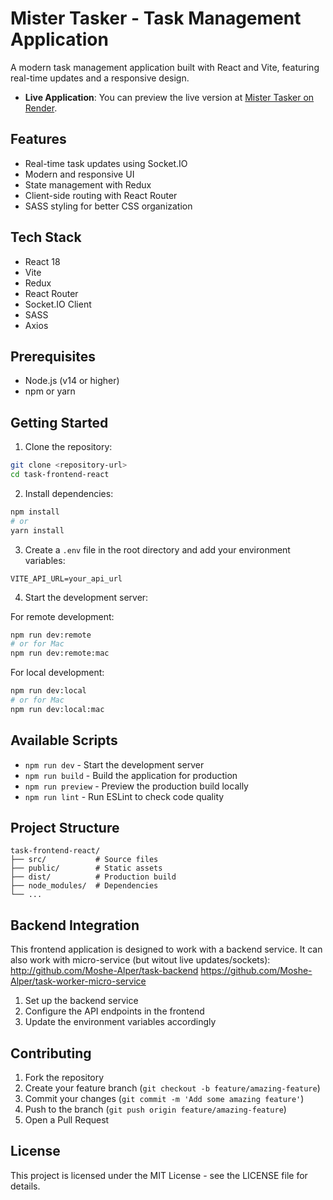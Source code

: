 # Mister Tasker - Task Management Application

A modern task management application built with React and Vite, featuring real-time updates and a responsive design.

- **Live Application**: 
You can preview the live version at [Mister Tasker on Render](https://mister-tasker-3b3p.onrender.com/).

## Features

- Real-time task updates using Socket.IO
- Modern and responsive UI
- State management with Redux
- Client-side routing with React Router
- SASS styling for better CSS organization

## Tech Stack

- React 18
- Vite
- Redux
- React Router
- Socket.IO Client
- SASS
- Axios

## Prerequisites

- Node.js (v14 or higher)
- npm or yarn

## Getting Started

1. Clone the repository:
```bash
git clone <repository-url>
cd task-frontend-react
```

2. Install dependencies:
```bash
npm install
# or
yarn install
```

3. Create a `.env` file in the root directory and add your environment variables:
```env
VITE_API_URL=your_api_url
```

4. Start the development server:

For remote development:
```bash
npm run dev:remote
# or for Mac
npm run dev:remote:mac
```

For local development:
```bash
npm run dev:local
# or for Mac
npm run dev:local:mac
```

## Available Scripts

- `npm run dev` - Start the development server
- `npm run build` - Build the application for production
- `npm run preview` - Preview the production build locally
- `npm run lint` - Run ESLint to check code quality

## Project Structure

```
task-frontend-react/
├── src/           # Source files
├── public/        # Static assets
├── dist/          # Production build
├── node_modules/  # Dependencies
└── ...
```

## Backend Integration

This frontend application is designed to work with a backend service. It can also work with micro-service (but witout live updates/sockets):
http://github.com/Moshe-Alper/task-backend
https://github.com/Moshe-Alper/task-worker-micro-service

1. Set up the backend service
2. Configure the API endpoints in the frontend
3. Update the environment variables accordingly

## Contributing

1. Fork the repository
2. Create your feature branch (`git checkout -b feature/amazing-feature`)
3. Commit your changes (`git commit -m 'Add some amazing feature'`)
4. Push to the branch (`git push origin feature/amazing-feature`)
5. Open a Pull Request

## License

This project is licensed under the MIT License - see the LICENSE file for details.
